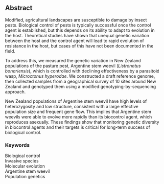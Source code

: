 ## Abstract

<!-- context and need for the work -->
Modified, agricultural landscapes are susceptible to damage by insect pests.
Biological control of pests is typically successful once the control agent is established, but this depends on its ability to adapt to evolution in the host.
Theoretical studies have shown that unequal genetic variation between the host and the control agent will lead to rapid evolution of resistance in the host, but cases of this have not been documented in the field.

<!-- - approach and methods used -->

To address this, we measured the genetic variation in New Zealand populations of the pasture pest, Argentine stem weevil (*Listronotus bonariensis*), which is controlled with declining effectiveness by a parasitoid wasp, *Microctonus hyperodae*.
We constructed a draft reference genome, then collected samples from a geographical survey of 10 sites around New Zealand and genotyped them using a modified genotyping-by-sequencing approach.

<!-- - main results (2-3 points) -->

New Zealand populations of Argentine stem weevil have high levels of heterozygosity and low structure, consistent with a large effective population size and frequent gene flow.
This implies that Argentine stem weevils were able to evolve more rapidly than its biocontrol agent, which reproduces asexually. 
These findings show that monitoring genetic diversity in biocontrol agents and their targets is critical for long-term success of biological control.

<!-- ### Synthesis and applications

- wider implications and relevance to management or policy
 -->

### Keywords

Biological control  
Invasive species  
Molecular evolution  
Argentine stem weevil  
Population genetics  
<!-- Naughty weevils -->
